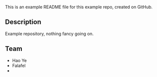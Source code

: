 This is an example README file for this example repo, created on GitHub.

## Description

Example repository, nothing fancy going on.

## Team

* Hao Ye
* Falafel
* 

